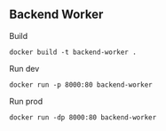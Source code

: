 ## Backend Worker

Build

`docker build -t backend-worker .`

Run dev

`docker run -p 8000:80 backend-worker`

Run prod

`docker run -dp 8000:80 backend-worker`

